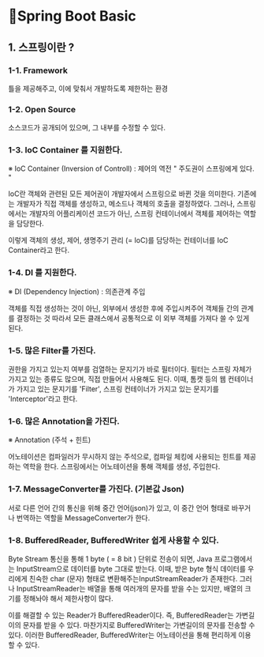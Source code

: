 # :herb:Spring Boot Basic
## 1. 스프링이란 ?
### 1-1.  Framework
 틀을 제공해주고, 이에 맞춰서 개발하도록 제한하는 환경 <br>

### 1-2.  Open Source
소스코드가 공개되어 있으며, 그 내부를 수정할 수 있다. <br>

### 1-3.  IoC Container 를 지원한다.
※  IoC Container (Inversion of Controll) : 제어의 역전         " 주도권이 스프링에게 있다. " <br>

IoC란 객체와 관련된 모든 제어권이 개발자에서 스프링으로 바뀐 것을 의미한다.
기존에는 개발자가 직접 객체를 생성하고, 메소드나 객체의 호출을 결정하였다. 그러나, 스프링에서는 개발자의 어플리케이션 코드가 아닌, 스프링 컨테이너에서 객체를 제어하는 역할을 담당한다.

이렇게 객체의 생성, 제어, 생명주기 관리 (= IoC)를 담당하는 컨테이너를 IoC Container라고 한다. <br>


### 1-4.  DI 를 지원한다. 
※  DI (Dependency Injection) : 의존관계 주입  <br>

객체를 직접 생성하는 것이 아닌, 외부에서 생성한 후에 주입시켜주어 객체들 간의 관계를 결정하는 것
따라서 모든 클래스에서 공통적으로 이 외부 객체를 가져다 쓸 수 있게 된다. <br>

### 1-5.  많은 Filter를 가진다.
권한을 가지고 있는지 여부를 검열하는 문지기가 바로 필터이다. 
필터는 스프링 자체가 가지고 있는 종류도 많으며, 직접 만들어서 사용해도 된다.
이때, 톰캣 등의 웹 컨테이너가 가지고 있는 문지기를 'Filter', 스프링 컨테이너가 가지고 있는 문지기를 'Interceptor'라고 한다. <br>

### 1-6.  많은 Annotation을 가진다.
※  Annotation (주석 + 힌트)  <br>

어노테이션은 컴파일러가 무시하지 않는 주석으로, 컴파일 체킹에 사용되는 힌트를 제공하는 역학을 한다.
스프링에서는 어노테이션을 통해 객체를 생성, 주입한다.  <br>

### 1-7.  MessageConverter를 가진다. (기본값 Json)
서로 다른 언어 간의 통신을 위해 중간 언어(json)가 있고, 이 중간 언어 형태로 바꾸거나 번역하는 역할을 MessageConverter가 한다.  <br>

### 1-8.  BufferedReader, BufferedWriter 쉽게 사용할 수 있다.
Byte Stream 통신을 통해 1 byte ( = 8 bit ) 단위로 전송이 되면, Java 프로그램에서는 InputStream으로 데이터를 byte 그대로 받는다. 
이때, 받은 byte 형식 데이터를 우리에게 친숙한 char (문자) 형태로 변환해주는InputStreamReader가 존재한다. 
그러나 InputStreamReader는 배열을 통해 여러개의 문자를 받을 수는 있지만, 배열의 크기를 정해놔야 해서 제한사항이 많다.
 
이를 해결할 수 있는 Reader가 BufferedReader이다. 즉, BufferedReader는 가변길이의 문자를 받을 수 있다.
마찬가지로 BufferedWriter는 가변길이의 문자를 전송할 수 있다.
이러한 BufferedReader, BufferedWriter는 어노테이션을 통해 편리하게 이용할 수 있다. <br>
